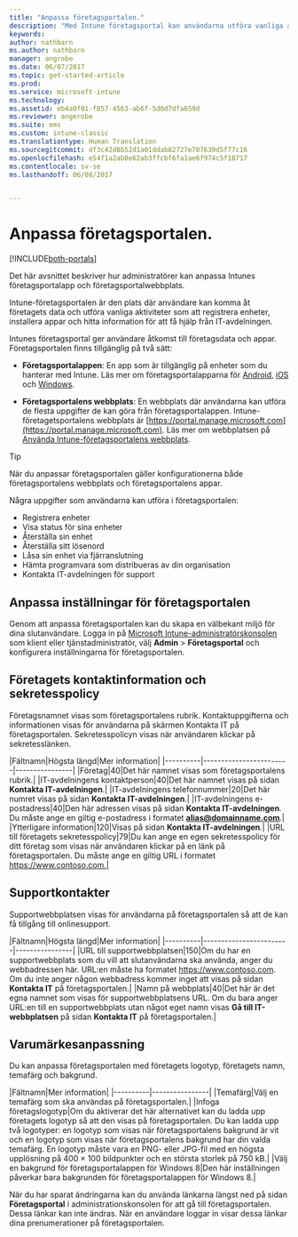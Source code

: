 ```yaml
---
title: "Anpassa företagsportalen."
description: "Med Intune företagsportal kan användarna utföra vanliga aktiviteter som att registrera enheter, installera appar och hitta information om IT-avdelningen."
keywords: 
author: nathbarn
ms.author: nathbarn
manager: angrobe
ms.date: 06/07/2017
ms.topic: get-started-article
ms.prod: 
ms.service: microsoft-intune
ms.technology: 
ms.assetid: eb4a9f01-f857-4563-ab6f-5d0d7dfa659d
ms.reviewer: angerobe
ms.suite: ems
ms.custom: intune-classic
ms.translationtype: Human Translation
ms.sourcegitcommit: df3c42d8b52d1a01ddab82727e707639d5f77c16
ms.openlocfilehash: e54f1a2ab0e62ab3ffcbf6fa1ae6f974c5f18717
ms.contentlocale: sv-se
ms.lasthandoff: 06/08/2017


---
```


# <a name="customize-the-company-portal"></a>Anpassa företagsportalen.

[!INCLUDE[both-portals](./includes/note-for-both-portals.md)]

Det här avsnittet beskriver hur administratörer kan anpassa Intunes företagsportalapp och företagsportalwebbplats.

Intune-företagsportalen är den plats där användare kan komma åt företagets data och utföra vanliga aktiviteter som att registrera enheter, installera appar och hitta information för att få hjälp från IT-avdelningen.

Intunes företagsportal ger användare åtkomst till företagsdata och appar. Företagsportalen finns tillgänglig på två sätt:

-   **Företagsportalappen**: En app som är tillgänglig på enheter som du hanterar med Intune. Läs mer om företagsportalapparna för [Android](/intune-user-help/using-your-android-device-with-intune), [iOS](/intune-user-help/using-your-iOS-or-macOS-device-with-intune) och [Windows](/intune-user-help/using-your-windows-device-with-intune).


- **Företagsportalens webbplats**: En webbplats där användarna kan utföra de flesta uppgifter de kan göra från företagsportalappen. Intune-företagetsportalens webbplats är [https://portal.manage.microsoft.com](https://portal.manage.microsoft.com). Läs mer om webbplatsen på [Använda Intune-företagsportalens webbplats](/intune-user-help/using-the-intune-company-portal-website).

> [!TIP]
> När du anpassar företagsportalen gäller konfigurationerna både företagsportalens webbplats och företagsportalens appar.

Några uppgifter som användarna kan utföra i företagsportalen:

-   Registrera enheter
-   Visa status för sina enheter
-   Återställa sin enhet
-   Återställa sitt lösenord
-   Låsa sin enhet via fjärranslutning
-   Hämta programvara som distribueras av din organisation
-   Kontakta IT-avdelningen för support

## <a name="customize-company-portal-settings"></a>Anpassa inställningar för företagsportalen
Genom att anpassa företagsportalen kan du skapa en välbekant miljö för dina slutanvändare. Logga in på [Microsoft Intune-administratörskonsolen](https://manage.microsoft.com) som klient eller tjänstadministratör, välj **Admin** &gt; **Företagsportal** och konfigurera inställningarna för företagsportalen.

## <a name="company-contact-information-and-privacy-statement"></a>Företagets kontaktinformation och sekretesspolicy
Företagsnamnet visas som företagsportalens rubrik. Kontaktuppgifterna och informationen visas för användarna på skärmen Kontakta IT på företagsportalen. Sekretesspolicyn visas när användaren klickar på sekretesslänken.

|Fältnamn|Högsta längd|Mer information|
    |----------|------------------------|----------------|
    |Företag|40|Det här namnet visas som företagsportalens rubrik.|
    |IT-avdelningens kontaktperson|40|Det här namnet visas på sidan **Kontakta IT-avdelningen**.|
    |IT-avdelningens telefonnummer|20|Det här numret visas på sidan **Kontakta IT-avdelningen**.|
    |IT-avdelningens e-postadress|40|Den här adressen visas på sidan **Kontakta IT-avdelningen**. Du måste ange en giltig e-postadress i formatet **alias@domainname.com**.|
    |Ytterligare information|120|Visas på sidan **Kontakta IT-avdelningen**.|
    |URL till företagets sekretesspolicy|79|Du kan ange en egen sekretesspolicy för ditt företag som visas när användaren klickar på en länk på företagsportalen. Du måste ange en giltig URL i formatet https://www.contoso.com.|

## <a name="support-contacts"></a>Supportkontakter
Supportwebbplatsen visas för användarna på företagsportalen så att de kan få tillgång till onlinesupport.

|Fältnamn|Högsta längd|Mer information|
    |----------|------------------------|----------------|
    |URL till supportwebbplatsen|150|Om du har en supportwebbplats som du vill att slutanvändarna ska använda, anger du webbadressen här. URL:en måste ha formatet https://www.contoso.com. Om du inte anger någon webbadress kommer inget att visas på sidan **Kontakta IT** på företagsportalen.|
    |Namn på webbplats|40|Det här är det egna namnet som visas för supportwebbplatsens URL. Om du bara anger URL:en till en supportwebbplats utan något eget namn visas **Gå till IT-webbplatsen** på sidan **Kontakta IT** på företagsportalen.|

## <a name="company-branding-customization"></a>Varumärkesanpassning
Du kan anpassa företagsportalen med företagets logotyp, företagets namn, temafärg och bakgrund.

|Fältnamn|Mer information|
    |----------|----------------|
    |Temafärg|Välj en temafärg som ska användas på företagsportalen.|
    |Infoga företagslogotyp|Om du aktiverar det här alternativet kan du ladda upp företagets logotyp så att den visas på företagsportalen. Du kan ladda upp två logotyper: en logotyp som visas när företagsportalens bakgrund är vit och en logotyp som visas när företagsportalens bakgrund har din valda temafärg. En logotyp måste vara en PNG- eller JPG-fil med en högsta upplösning på 400 × 100 bildpunkter och en största storlek på 750 kB.|
    |Välj en bakgrund för företagsportalappen för Windows 8|Den här inställningen påverkar bara bakgrunden för företagsportalappen för Windows 8.|


När du har sparat ändringarna kan du använda länkarna längst ned på sidan **Företagsportal** i administrationskonsolen för att gå till företagsportalen. Dessa länkar kan inte ändras. När en användare loggar in visar dessa länkar dina prenumerationer på företagsportalen.

